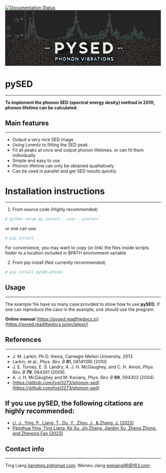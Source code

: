 [![Documentation Status](https://readthedocs.org/projects/pysed/badge/?version=latest)](https://pysed.readthedocs.io/en/latest/)
![pySED Logo](https://github.com/Tingliangstu/pySED/blob/main/docs/source/_static/logo.png)

# pySED
--------------------------
**To implement the phonon SED (spectral energy desity) method in 2010, phonon lifetime can be calculated.** 

## Main features
-------------
- Output a very nice SED image 
- Using Lorentz to fitting the SED peak 
- Fit all peaks at once and output phonon lifetimes, or can fit them individually
- Simple and easy to use
- Phonon lifetime can only be obtained qualitatively
- Can be used in parallel and get SED results quickly

# Installation instructions
--------------------------

1) From source code (Highly recommended)
```python
# python setup.py install --user --prefix=
```
   or one can use:
```python
# pip install .
```
For convenience, you may want to copy (or link) the files inside scripts
folder to a location included in $PATH environment variable

2) From pip install (Not currently recommended)

```python
# pip install pySED-phonon
```

## Usage
--------------------------
The example file have so many case provided to show how to use **pySED**. 
If one can reproduce the case in the example, one should use the program.

**Online manual** [https://pysed.readthedocs.io](https://pysed.readthedocs.io/en/latest/)

## References
--------------------------
* J. M. Larkin, Ph.D. thesis, Carnegie Mellon University, 2013
* Larkin, et al., *Phys. Rev. B* **81**, 081411(R) (2010)
* J. E. Turney, E. S. Landry, A. J. H. McGaughey, and C. H. Amon, *Phys. Rev. B* **79**, 064301 (2009).
* A. J. H. McGaughey and M. Kaviany, *Phys. Rev. B* **69**, 094303 (2004).
* [https://github.com/tyst3273/phonon-sed](https://github.com/tyst3273/phonon-sed)

## If you use **pySED**, the following citations are highly recommended:

* [Li, J., Ying, P., Liang, T., Du, Y., Zhou, J., & Zhang, J. (2023)](https://doi.org/10.1039/D2CP05673A)
* [Penghua Ying, Ting Liang, Ke Xu, Jin Zhang, Jianbin Xu, Zheng Zhong, and Zheyong Fan (2023)](https://pubs.acs.org/doi/10.1021/acsami.3c07770)

## Contact info
---------------------------------------------------------
Ting Liang
liangting.zj@gmail.com;
Wenwu Jiang
wwjiang96@163.com

